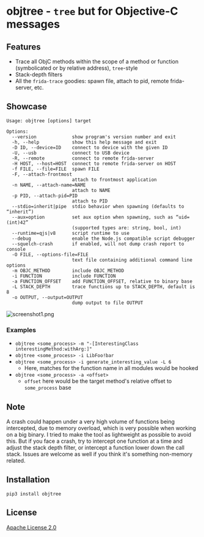 # objtree - `tree` but for Objective-C messages

## Features
* Trace all ObjC methods within the scope of a method or function (symbolicated or by relative address), `tree`-style
* Stack-depth filters
* All the `frida-trace` goodies: spawn file, attach to pid, remote frida-server, etc.

## Showcase
```
Usage: objtree [options] target

Options:
  --version             show program's version number and exit
  -h, --help            show this help message and exit
  -D ID, --device=ID    connect to device with the given ID
  -U, --usb             connect to USB device
  -R, --remote          connect to remote frida-server
  -H HOST, --host=HOST  connect to remote frida-server on HOST
  -f FILE, --file=FILE  spawn FILE
  -F, --attach-frontmost
                        attach to frontmost application
  -n NAME, --attach-name=NAME
                        attach to NAME
  -p PID, --attach-pid=PID
                        attach to PID
  --stdio=inherit|pipe  stdio behavior when spawning (defaults to “inherit”)
  --aux=option          set aux option when spawning, such as “uid=(int)42”
                        (supported types are: string, bool, int)
  --runtime=qjs|v8      script runtime to use
  --debug               enable the Node.js compatible script debugger
  --squelch-crash       if enabled, will not dump crash report to console
  -O FILE, --options-file=FILE
                        text file containing additional command line options
  -m OBJC_METHOD        include OBJC_METHOD
  -i FUNCTION           include FUNCTION
  -a FUNCTION_OFFSET    add FUNCTION_OFFSET, relative to binary base
  -L STACK_DEPTH        trace functions up to STACK_DEPTH, default is 8
  -o OUTPUT, --output=OUTPUT
                        dump output to file OUTPUT
```
![screenshot1.png](assets/screenshot1.png)

### Examples
* `objtree <some_process> -m "-[InterestingClass interestingMethod:withArg:]"`
* `objtree <some_process> -i LibFoo!bar`
* `objtree <some_process> -i generate_interesting_value -L 6`
    * Here, matches for the function name in all modules would be hooked
* `objtree <some_process> -a <offset>`
    * `offset` here would be the target method's relative offset to `some_process` base

## Note
A crash could happen under a very high volume of functions being intercepted, due to memory overload, which is very possible when working on a big binary. I tried to make the tool as lightweight as possible to avoid this. But if you face a crash, try to intercept one function at a time and adjust the stack depth filter, or intercept a function lower down the call stack. Issues are welcome as well if you think it's something non-memory related.

## Installation
`pip3 install objtree`

## License
[Apache License 2.0](LICENSE)
